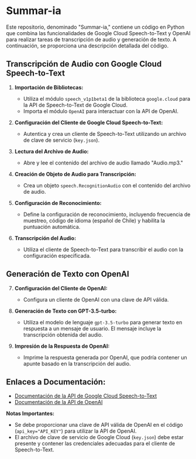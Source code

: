 # Summar-ia

Este repositorio, denominado "Summar-ia," contiene un código en Python que combina las funcionalidades de Google Cloud Speech-to-Text y OpenAI para realizar tareas de transcripción de audio y generación de texto. A continuación, se proporciona una descripción detallada del código.

## Transcripción de Audio con Google Cloud Speech-to-Text

1. **Importación de Bibliotecas:**
   - Utiliza el módulo `speech_v1p1beta1` de la biblioteca `google.cloud` para la API de Speech-to-Text de Google Cloud.
   - Importa el módulo `OpenAI` para interactuar con la API de OpenAI.

2. **Configuración del Cliente de Google Cloud Speech-to-Text:**
   - Autentica y crea un cliente de Speech-to-Text utilizando un archivo de clave de servicio (`key.json`).

3. **Lectura del Archivo de Audio:**
   - Abre y lee el contenido del archivo de audio llamado "Audio.mp3."

4. **Creación de Objeto de Audio para Transcripción:**
   - Crea un objeto `speech.RecognitionAudio` con el contenido del archivo de audio.

5. **Configuración de Reconocimiento:**
   - Define la configuración de reconocimiento, incluyendo frecuencia de muestreo, código de idioma (español de Chile) y habilita la puntuación automática.

6. **Transcripción del Audio:**
   - Utiliza el cliente de Speech-to-Text para transcribir el audio con la configuración especificada.

## Generación de Texto con OpenAI

7. **Configuración del Cliente de OpenAI:**
   - Configura un cliente de OpenAI con una clave de API válida.

8. **Generación de Texto con GPT-3.5-turbo:**
   - Utiliza el modelo de lenguaje `gpt-3.5-turbo` para generar texto en respuesta a un mensaje de usuario. El mensaje incluye la transcripción obtenida del audio.

9. **Impresión de la Respuesta de OpenAI:**
   - Imprime la respuesta generada por OpenAI, que podría contener un apunte basado en la transcripción del audio.

## Enlaces a Documentación:

- [Documentación de la API de Google Cloud Speech-to-Text](https://cloud.google.com/speech-to-text/docs)
- [Documentación de la API de OpenAI](https://beta.openai.com/docs/)

**Notas Importantes:**
- Se debe proporcionar una clave de API válida de OpenAI en el código (`api_key="API_KEY"`) para utilizar la API de OpenAI.
- El archivo de clave de servicio de Google Cloud (`key.json`) debe estar presente y contener las credenciales adecuadas para el cliente de Speech-to-Text.
